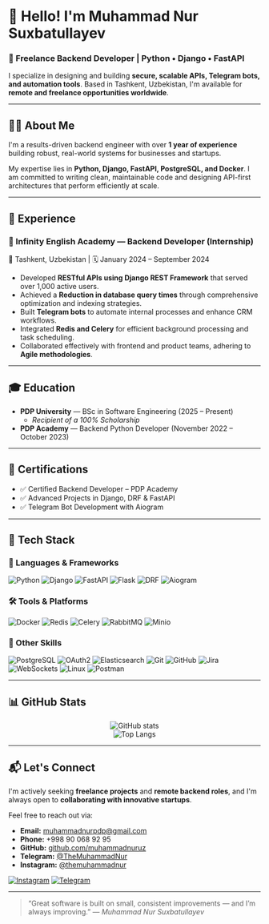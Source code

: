 # 👋 Hello! I'm Muhammad Nur Suxbatullayev

### 🎯 Freelance Backend Developer | Python • Django • FastAPI
 
I specialize in designing and building **secure, scalable APIs, Telegram bots, and automation tools**. Based in Tashkent, Uzbekistan, I'm available for **remote and freelance opportunities worldwide**.

---

## 👨‍💻 About Me

I'm a results-driven backend engineer with over **1 year of experience** building robust, real-world systems for businesses and startups.

My expertise lies in **Python, Django, FastAPI, PostgreSQL, and Docker**. I am committed to writing clean, maintainable code and designing API-first architectures that perform efficiently at scale.

---

## 💼 Experience

### 🏢 Infinity English Academy — Backend Developer (Internship)
📍 Tashkent, Uzbekistan | 🗓️ January 2024 – September 2024

* Developed **RESTful APIs using Django REST Framework** that served over 1,000 active users.
* Achieved a **Reduction in database query times** through comprehensive optimization and indexing strategies.
* Built **Telegram bots** to automate internal processes and enhance CRM workflows.
* Integrated **Redis and Celery** for efficient background processing and task scheduling.
* Collaborated effectively with frontend and product teams, adhering to **Agile methodologies**.

---

## 🎓 Education

* **PDP University** — BSc in Software Engineering (2025 – Present)
    * *Recipient of a 100% Scholarship*
* **PDP Academy** — Backend Python Developer (November 2022 – October 2023)

---

## 📜 Certifications

* ✅ Certified Backend Developer – PDP Academy
* ✅ Advanced Projects in Django, DRF & FastAPI
* ✅ Telegram Bot Development with Aiogram

---

## 🧰 Tech Stack

### 🔧 Languages & Frameworks
![Python](https://img.shields.io/badge/Python-3776AB?style=flat-square&logo=python&logoColor=white)
![Django](https://img.shields.io/badge/Django-092E20?style=flat-square&logo=django&logoColor=white)
![FastAPI](https://img.shields.io/badge/FastAPI-009688?style=flat-square&logo=fastapi&logoColor=white)
![Flask](https://img.shields.io/badge/Flask-000000?style=flat-square&logo=flask&logoColor=white)
![DRF](https://img.shields.io/badge/DRF-FF3C50?style=flat-square&logo=django&logoColor=white)
![Aiogram](https://img.shields.io/badge/Aiogram-2B4F60?style=flat-square&logo=telegram&logoColor=white)

### 🛠 Tools & Platforms
![Docker](https://img.shields.io/badge/Docker-2496ED?style=flat-square&logo=docker&logoColor=white)
![Redis](https://img.shields.io/badge/Redis-DC382D?style=flat-square&logo=redis&logoColor=white)
![Celery](https://img.shields.io/badge/Celery-37814A?style=flat-square&logo=celery&logoColor=white)
![RabbitMQ](https://img.shields.io/badge/RabbitMQ-FF6600?style=flat-square&logo=rabbitmq&logoColor=white)
![Minio](https://img.shields.io/badge/Minio-00A5E0?style=flat-square&logo=minio&logoColor=white)

### 🧠 Other Skills
![PostgreSQL](https://img.shields.io/badge/PostgreSQL-4169E1?style=flat-square&logo=postgresql&logoColor=white)
![OAuth2](https://img.shields.io/badge/OAuth2-673AB7?style=flat-square&logo=oauth&logoColor=white)
![Elasticsearch](https://img.shields.io/badge/Elasticsearch-005571?style=flat-square&logo=elasticsearch&logoColor=white)
![Git](https://img.shields.io/badge/Git-F05032?style=flat-square&logo=git&logoColor=white)
![GitHub](https://img.shields.io/badge/GitHub-181717?style=flat-square&logo=github&logoColor=white)
![Jira](https://img.shields.io/badge/Jira-0052CC?style=flat-square&logo=jira&logoColor=white)
![WebSockets](https://img.shields.io/badge/WebSockets-000000?style=flat-square&logo=websockets&logoColor=white)
![Linux](https://img.shields.io/badge/Linux-FCC624?style=flat-square&logo=linux&logoColor=black)
![Postman](https://img.shields.io/badge/Postman-FF6C37?style=flat-square&logo=postman&logoColor=white)

---

## 📊 GitHub Stats

<p align="center">
  <img src="https://github-readme-stats.vercel.app/api?username=muhammadnuruz&show_icons=true&theme=tokyonight&hide_title=true&count_private=true&hide=prs" alt="GitHub stats" />
  <br/>
  <img src="https://github-readme-stats.vercel.app/api/top-langs/?username=muhammadnuruz&layout=compact&theme=tokyonight" alt="Top Langs" />
</p>

---

## 📬 Let's Connect

I'm actively seeking **freelance projects** and **remote backend roles**, and I'm always open to **collaborating with innovative startups**.

Feel free to reach out via:

* **Email:** muhammadnurpdp@gmail.com
* **Phone:** +998 90 068 92 95
* **GitHub:** [github.com/muhammadnuruz](https://github.com/muhammadnuruz)
* **Telegram:** [@TheMuhammadNur](https://t.me/themuhammadnur)
* **Instagram:** [@themuhammadnur](https://instagram.com/themuhammadnur)

[![Instagram](https://img.shields.io/badge/Instagram-E4405F?logo=instagram&logoColor=white&style=for-the-badge)](https://www.instagram.com/themuhammadnur/)
[![Telegram](https://img.shields.io/badge/Telegram-0088CC?logo=telegram&logoColor=white&style=for-the-badge)](https://t.me/themuhammadnur)

---

> “Great software is built on small, consistent improvements — and I’m always improving.”
> — *Muhammad Nur Suxbatullayev*
